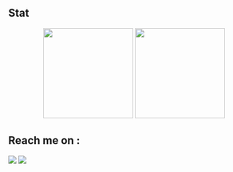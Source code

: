 ## Stat
<div align="center">
  <img height="180em" src="https://github-readme-stats-eight-theta.vercel.app/api?username=D4marp&show_icons=true&theme=algolia&include_all_commits=true&count_private=true"/>
  <img height="180em" src="https://github-readme-stats-eight-theta.vercel.app/api/top-langs/?username=D4marp&layout=compact&langs_count=8&theme=algolia"/>
</div>

## Reach me on :
<a href = "mailto:praaji12@gmail.com"><img src="https://img.shields.io/badge/gmail-%23EA4335.svg?&style=for-the-badge&logo=gmail&logoColor=white" /></a>
<a href = "https://www.linkedin.com/in/damar-galih-aji-pradana-862114289/"><img src="https://img.shields.io/badge/linkedin-%230A66C2.svg?&style=for-the-badge&logo=linkedin&logoColor=white" /></a>

